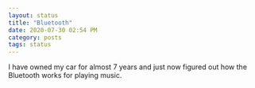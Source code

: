 ```yaml
---
layout: status
title: "Bluetooth"
date: 2020-07-30 02:54 PM
category: posts
tags: status
---
```


I have owned my car for almost 7 years and just now figured out how the Bluetooth works for playing music.
